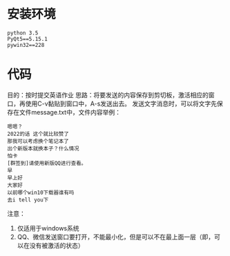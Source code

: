 # 安装环境
```
python 3.5
PyQt5==5.15.1
pywin32==228
```
# 代码
目的：按时提交英语作业
思路：将要发送的内容保存到剪切板，激活相应的窗口，再使用C-v黏贴到窗口中，A-s发送出去。
发送文字消息时，可以将文字先保存在文件message.txt中，文件内容举例：
```
嗯嗯？
2022的话 这个就比较赞了
那我可以考虑换个笔记本了
出个新版本就换本子？什么情况
怕卡
[群签到]请使用新版QQ进行查看。
早
早上好
大家好
以前哪个win10下载器谁有吗
去i tell you下
```

注意：
1. 仅适用于windows系统
2. QQ、微信发送窗口要打开，不能最小化，但是可以不在最上面一层（即，可以在没有被激活的状态）


